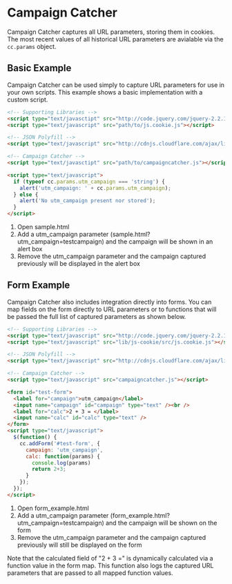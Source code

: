 # Campaign Catcher

Campaign Catcher captures all URL parameters, storing them in cookies.  The most recent values of all historical URL parameters are avialable via the `cc.params` object.

## Basic Example

Campaign Catcher can be used simply to capture URL parameters for use in your own scripts.  This example shows a basic implementation with a custom script.

```html
<!-- Supporting Libraries -->
<script type="text/javasctipt" src="http://code.jquery.com/jquery-2.2.1.min.js"></script>
<script type="text/javascript" src="path/to/js.cookie.js"></script>

<!-- JSON Polyfill -->
<script type="text/javascript" src="http://cdnjs.cloudflare.com/ajax/libs/json3/3.3.2/json3.min.js"></script>

<!-- Campaign Catcher -->
<script type="text/javasctipt" src="path/to/campaigncatcher.js"></script>

<script type="text/javascript">
  if (typeof cc.params.utm_campaign === 'string') {
    alert('utm_campaign: ' + cc.params.utm_campaign);
  } else {
    alert('No utm_campaign present nor stored');
  }
</script>
```

1. Open sample.html
2. Add a utm_campaign parameter (sample.html?utm_campaign=testcampaign) and the campaign will be shown in an alert box
3. Remove the utm_campaign parameter and the campaign captured previously will be displayed in the alert box

## Form Example

Campaign Catcher also includes integration directly into forms.  You can map fields on the form directly to URL parameters or to functions that will be passed the full list of captured parameters as shown below.

```html
<!-- Supporting Libraries -->
<script type="text/javascript" src="http://code.jquery.com/jquery-2.2.1.min.js"></script>
<script type="text/javascript" src="lib/js-cookie/src/js.cookie.js"></script>

<!-- JSON Polyfill -->
<script type="text/javascript" src="http://cdnjs.cloudflare.com/ajax/libs/json3/3.3.2/json3.min.js"></script>

<!-- Campaign Catcher -->
<script type="text/javascript" src="campaigncatcher.js"></script>

<form id="test-form">
  <label for="campaign">utm_campaign</label>
  <input name="campaign" id="campaign" type="text" /><br />
  <label for="calc">2 + 3 = </label>
  <input name="calc" id="calc" type="text" />
</form>
<script type="text/javascript">
  $(function() {
    cc.addForm('#test-form', {
      campaign: 'utm_campaign',
      calc: function(params) {
        console.log(params)
        return 2+3;
      }
    });
  });
</script>
```

1. Open form_example.html
2. Add a utm_campaign parameter (form_example.html?utm_campaign=testcampaign) and the campaign will be shown on the form
3. Remove the utm_campaign parameter and the campaign captured previously will still be displayed on the form

Note that the calculated field of "2 + 3 =" is dynamically calculated via a function value in the form map.  This function also logs the captured URL parameters that are passed to all mapped function values.
